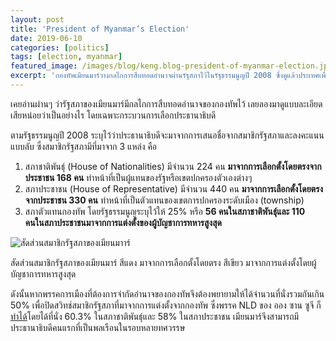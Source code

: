 ```yaml
---
layout: post
title: 'President of Myanmar’s Election'
date: 2019-06-10
categories: [politics]
tags: [election, myanmar]
featured_image: /images/blog/keng.blog-president-of-myanmar-election.jpg
excerpt: 'กองทัพเมียนมาร์วางกลไกการสืบทอดอำนาจผ่านรัฐสภาไว้ในรัฐธรรมนูญปี 2008 ซึ่งดูแล้วประเทศเพื่อนบ้านก็คงได้รับแรงบันดาลใจมาอย่างแรงกล้า'
---
```


เคยอ่านผ่านๆ ว่ารัฐสภาของเมียนมาร์มีกลไกการสืบทอดอำนาจของกองทัพไว้ เลยลองมาดูแบบละเอียดเสียหน่อยว่าเป็นอย่างไร โดยเฉพาะกระบวนการเลือกประธานาธิบดี

ตามรัฐธรรมนูญปี 2008 ระบุไว้ว่าประธานาธิบดีจะมาจากการเสนอชื่อจากสมาชิกรัฐสภาและลงคะแนนแบบลับ ซึ่งสมาชิกรัฐสภามีที่มาจาก 3 แหล่ง คือ

1. สภาชาติพันธุ์ (House of Nationalities) มีจำนวน 224 คน __มาจากการเลือกตั้งโดยตรงจากประชาชน 168 คน__ ทำหน้าที่เป็นผู้แทนของรัฐหรือเขตปกครองตัวเองต่างๆ
2. สภาประชาชน (House of Representative) มีจำนวน 440 คน __มาจากการเลือกตั้งโดยตรงจากประชาชน 330 คน__ ทำหน้าที่เป็นตัวแทนของเขตการปกครองระดับเมือง (township)
3. สภาตัวแทนกองทัพ โดยรัฐธรรมนูญระบุไว้ให้ 25% หรือ __56 คนในสภาชาติพันธุ์และ 110 คนในสภาประชาชนมาจากการแต่งตั้งของผู้บัญชาการทหารสูงสุด__

![สัดส่วนสมาชิกรัฐสภาของเมียนมาาร์][fig1]

สัดส่วนสมาชิกรัฐสภาของเมียนมาร์ สีแดง มาจากการเลือกตั้งโดยตรง สีเขียว มาจากการแต่งตั้งโดยผู้บัญชาการทหารสูงสุด

ดังนั้นหากพรรคการเมืองที่ต้องการจำกัดอำนาจของกองทัพจึงต้องพยายามให้ได้จำนวนที่นั่งรวมกันเกิน 50% เพื่อปิดสวิทช์สมาชิกรัฐสภาที่มาจากการแต่งตั้งจากกองทัพ ซึ่งพรรค NLD ของ ออง ซาน ซูจี ก็[ทำได้][1]โดยได้ที่นั่ง 60.3% ในสภาชาติพันธุ์และ 58% ในสภาประชาชน เมียนมาร์จึงสามารถมีประธานาธิบดีคนแรกที่เป็นพลเรือนในรอบหลายทศวรรษ

[1]: https://en.wikipedia.org/wiki/2015_Myanmar_general_election
[fig1]: /assets/images/blog/keng.blog-myanmar-members-of-paliament.png
